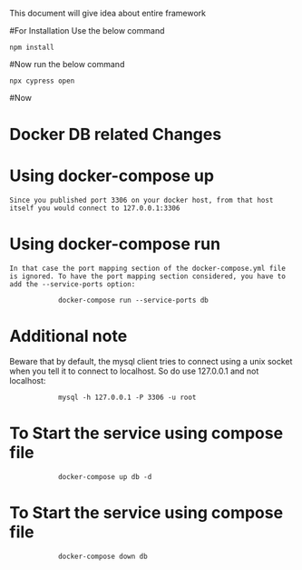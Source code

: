 This document will give idea about entire framework

#For Installation Use the below command

    npm install

#Now run the below command

    npx cypress open

#Now 




Docker DB related Changes
=======================================
Using docker-compose up
=======================================
    Since you published port 3306 on your docker host, from that host itself you would connect to 127.0.0.1:3306

Using docker-compose run
=======================================
    In that case the port mapping section of the docker-compose.yml file is ignored. To have the port mapping section considered, you have to add the --service-ports option:

                docker-compose run --service-ports db

Additional note
=======================================
Beware that by default, the mysql client tries to connect using a unix socket when you tell it to connect to localhost. So do use 127.0.0.1 and not localhost:

                mysql -h 127.0.0.1 -P 3306 -u root


To Start the service using compose file
=======================================
                docker-compose up db -d


To Start the service using compose file
=======================================
                docker-compose down db